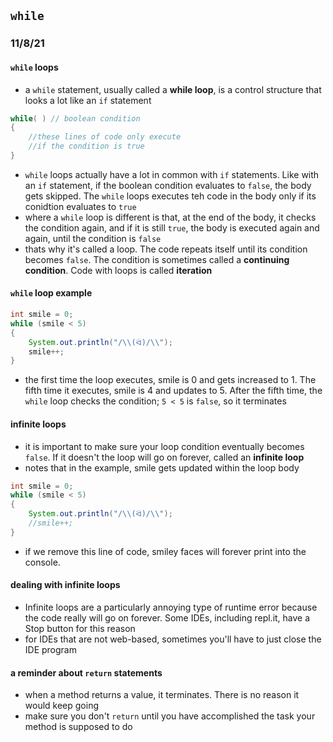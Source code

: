 ## `while`
### 11/8/21

#### `while` loops
- a `while` statement, usually called a __while loop__, is a control structure that looks a lot like an `if` statement

```java
while( ) // boolean condition
{
	//these lines of code only execute
	//if the condition is true
}
```
- `while` loops actually have a lot in common with `if` statements. Like with an `if` statement, if the boolean condition evaluates to `false`, the body gets skipped. The `while` loops executes teh code in the body only if its conidtion evaluates to `true`
- where a `while` loop is different is that, at the end of the body, it checks the condition again, and if it is still `true`, the body is executed again and again, until the condition is `false`
- thats why it's called a loop. The code repeats itself until its condition becomes `false`. The condition is sometimes called a __continuing condition__. Code with loops is called __iteration__

#### `while` loop example
```java
int smile = 0;
while (smile < 5)
{
	System.out.println("/\\(ᐛ)/\\");
	smile++;
}
```
- the first time the loop executes, smile is 0 and gets increased to 1. The fifth time it executes, smile is 4 and updates to 5. After the fifth time, the `while` loop checks the condition; `5 < 5` is `false`, so it terminates

#### infinite loops
- it is important to make sure your loop condition eventually becomes `false`. If it doesn't the loop will go on forever, called an __infinite loop__
- notes that in the example, smile gets updated within the loop body

```java
int smile = 0;
while (smile < 5)
{
	System.out.println("/\\(ᐛ)/\\");
	//smile++;
}
```
- if we remove this line of code, smiley faces will forever print into the console.

#### dealing with infinite loops
- Infinite loops are a particularly annoying type of runtime error because the code really will go on forever. Some IDEs, including repl.it, have a Stop button for this reason
- for IDEs that are not web-based, sometimes you'll have to just close the IDE program

#### a reminder about `return` statements
- when a method returns a value, it terminates. There is no reason it would keep going
- make sure you don't `return` until you have accomplished the task your method is supposed to do